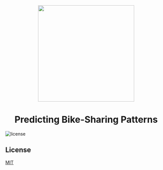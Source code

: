 <div align="center">
  <img
    src="https://s3.amazonaws.com/video.udacity-data.com/topher/2018/August/5b68a9b1_bikeshare-li/bikeshare-li.jpg"
    height="300"
    width="300"
  />
  <br />
  <h1>Predicting Bike-Sharing Patterns</h1>
</div>

![license](https://img.shields.io/badge/LICENSE-MIT-blue.svg?style=flat-square)

## License

[MIT](https://choosealicense.com/licenses/mit/)
